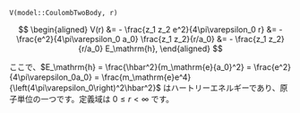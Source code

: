 `V(model::CoulombTwoBody, r)`

$$
\begin{aligned}
  V(r)
  &= - \frac{z_1 z_2 e^2}{4\pi\varepsilon_0 r} 
  &= - \frac{e^2}{4\pi\varepsilon_0 a_0} \frac{z_1 z_2}{r/a_0}
  &= - \frac{z_1 z_2}{r/a_0} E_\mathrm{h},
\end{aligned}
$$

ここで、$E_\mathrm{h} = \frac{\hbar^2}{m_\mathrm{e}{a_0}^2} = \frac{e^2}{4\pi\varepsilon_0a_0} = \frac{m_\mathrm{e}e^4}{\left(4\pi\varepsilon_0\right)^2\hbar^2}$ はハートリーエネルギーであり、原子単位の一つです。定義域は $0\leq r \lt \infty$ です。
